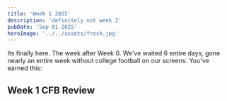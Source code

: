 ```yaml
---
title: 'Week 1 2025'
description: 'definitely not week 2'
pubDate: 'Sep 01 2025'
heroImage: '../../assets/frosh.jpg'
---
```


Its finally here. The week after Week 0. We've waited 6 entire days, gone nearly an entire week without college football on our screens. You've earned this:

## Week 1 CFB Review


